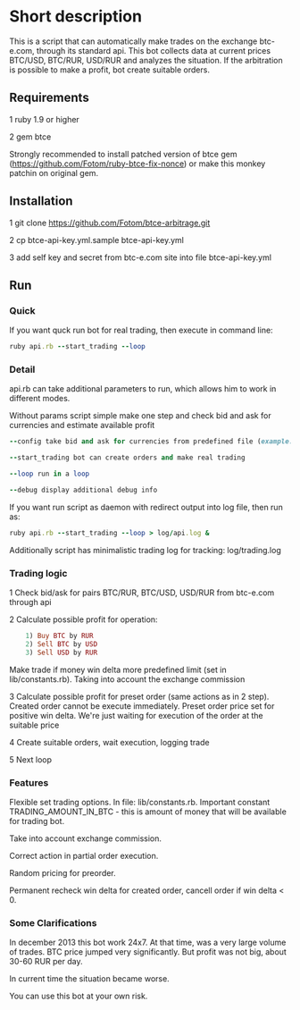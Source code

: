 # Short description

This is a script that can automatically make trades on the exchange btc-e.com, through its standard api. This bot collects data at current prices BTC/USD, BTC/RUR, USD/RUR and analyzes the situation. If the arbitration is possible to make a profit, bot create suitable orders.

## Requirements

1 ruby 1.9 or higher

2 gem btce

Strongly recommended to install patched version of btce gem (https://github.com/Fotom/ruby-btce-fix-nonce) or make this monkey patchin on original gem.

## Installation

1 git clone https://github.com/Fotom/btce-arbitrage.git

2 cp btce-api-key.yml.sample btce-api-key.yml

3 add self key and secret from btc-e.com site into file btce-api-key.yml

## Run

### Quick

If you want quck run bot for real trading, then execute in command line:

```ruby
ruby api.rb --start_trading --loop
```

### Detail

api.rb can take additional parameters to run, which allows him to work in different modes.

Without params script simple make one step and check bid and ask for currencies and estimate available profit

```ruby
--config take bid and ask for currencies from predefined file (example: ruby api.rb --config config/config_for_preorder.yml). No real trading, you can test script and various situation with bid/ask for currency.

--start_trading bot can create orders and make real trading

--loop run in a loop

--debug display additional debug info
```

If you want run script as daemon with redirect output into log file, then run as:

```ruby
ruby api.rb --start_trading --loop > log/api.log &
```

Additionally script has minimalistic trading log for tracking: log/trading.log

### Trading logic

1 Check bid/ask for pairs BTC/RUR, BTC/USD, USD/RUR from btc-e.com through api

2 Calculate possible profit for operation:
```ruby
    1) Buy BTC by RUR
    2) Sell BTC by USD
    3) Sell USD by RUR
```
  Make trade if money win delta more predefined limit (set in lib/constants.rb). Taking into account the exchange commission

3 Calculate possible profit for preset order (same actions as in 2 step). Created order cannot be execute immediately. Preset order price set for positive win delta. We're just waiting for execution of the order at the suitable price

4 Create suitable orders, wait execution, logging trade

5 Next loop

### Features

Flexible set trading options. In file: lib/constants.rb. Important constant TRADING_AMOUNT_IN_BTC - this is amount of money that will be available for trading bot.

Take into account exchange commission.

Correct action in partial order execution.

Random pricing for preorder.

Permanent recheck win delta for created order, cancell order if win delta < 0.

### Some Clarifications

In december 2013 this bot work 24x7. At that time, was a very large volume of trades. BTC price jumped very significantly.
But profit was not big, about 30-60 RUR per day.

In current time the situation became worse.

You can use this bot at your own risk.
